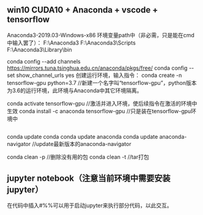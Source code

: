 ## win10 CUDA10 + Anaconda + vscode + tensorflow
Anaconda3-2019.03-Windows-x86
环境变量path中（非必需，只是能在cmd中输入罢了）：
F:\Anaconda3
F:\Anaconda3\Scripts
F:\Anaconda3\Library\bin

conda config --add channels https://mirrors.tuna.tsinghua.edu.cn/anaconda/pkgs/free/
conda config --set show_channel_urls yes
创建运行环境，输入指令：
conda create -n tensorflow-gpu python=3.7 //新建一个名字叫“tensorflow-gpu”，python版本为3.6的运行环境，此环境与Anaconda中其它环境隔离。

conda activate tensorflow-gpu //激活并进入环境，使后续指令在激活的环境中生效
conda install -c anaconda tensorflow-gpu //只是装在tensorflow-gpu环境中

##
conda update conda
conda update anaconda
conda update anaconda-navigator    //update最新版本的anaconda-navigator  

conda clean -p      //删除没有用的包
conda clean -t      //tar打包

## jupyter notebook（注意当前环境中需要安装jupyter）
在代码中插入#%%可以用于启动jupyter来执行部分代码，以此交互。